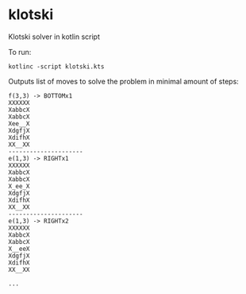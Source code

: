 # klotski
Klotski solver in kotlin script

To run: 

`kotlinc -script klotski.kts`

Outputs list of moves to solve the problem in minimal amount of steps:

```
f(3,3) -> BOTTOMx1
XXXXXX
XabbcX
XabbcX
Xee__X
XdgfjX
XdifhX
XX__XX
---------------------
e(1,3) -> RIGHTx1
XXXXXX
XabbcX
XabbcX
X_ee_X
XdgfjX
XdifhX
XX__XX
---------------------
e(1,3) -> RIGHTx2
XXXXXX
XabbcX
XabbcX
X__eeX
XdgfjX
XdifhX
XX__XX

...
```
